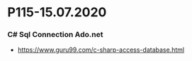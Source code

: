 # P115-15.07.2020

### C# Sql Connection Ado.net

- https://www.guru99.com/c-sharp-access-database.html
